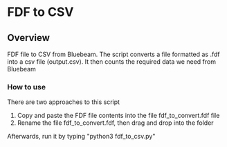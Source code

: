 # FDF to CSV

## Overview

FDF file to CSV from Bluebeam. The script converts a file formatted as .fdf into a csv file (output.csv). It then counts the required data we need from Bluebeam

### How to use

There are two approaches to this script

1. Copy and paste the FDF file contents into the file fdf_to_convert.fdf file
2. Rename the file fdf_to_convert.fdf, then drag and drop into the folder

Afterwards, run it by typing "python3 fdf_to_csv.py"
